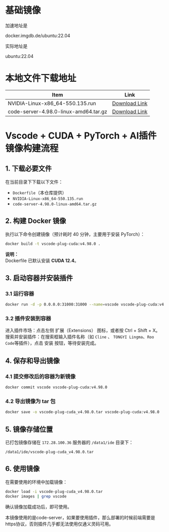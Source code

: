 # 基础镜像

加速地址是

docker.imgdb.de/ubuntu:22.04

实际地址是

ubuntu:22.04

# 本地文件下载地址

| Item                              | Link                                                                                      |
|-----------------------------------|-------------------------------------------------------------------------------------------|
| NVIDIA-Linux-x86_64-550.135.run | [Download Link](https://cn.download.nvidia.com/XFree86/Linux-x86_64/550.135/NVIDIA-Linux-x86_64-550.135.run)  |
| code-server-4.98.0-linux-amd64.tar.gz | [Download Link](https://github.com/coder/code-server/releases/download/v4.98.0/code-server-4.98.0-linux-amd64.tar.gz)   |

# Vscode + CUDA + PyTorch + AI插件 镜像构建流程  

## 1. 下载必要文件  
在当前目录下下载以下文件：  
- `Dockerfile`（本仓库提供）  
- `NVIDIA-Linux-x86_64-550.135.run`  
- `code-server-4.98.0-linux-amd64.tar.gz`  

## 2. 构建 Docker 镜像  
执行以下命令创建镜像（预计耗时 40 分钟，主要用于安装 PyTorch）：  
```bash
docker build -t vscode-plug-cuda:v4.98.0 .
```
**说明：**  
Dockerfile 已默认安装 **CUDA 12.4**。

## 3. 启动容器并安装插件  
### 3.1 运行容器  
```bash
docker run -d -p 0.0.0.0:31000:31000 --name=vscode vscode-plug-cuda:v4.98.0
```

### 3.2 插件安装到容器  

进入插件市场：点击左侧 扩展（Extensions） 图标，或者按 Ctrl + Shift + X。
搜索并安装插件：在搜索框输入插件名称（如 ```Cline``` 、 ```TONGYI Lingma```、```Roo Code```等插件），点击 安装 按钮，等待安装完成。

## 4. 保存和导出镜像  
### 4.1 提交修改后的容器为新镜像  
```bash
docker commit vscode vscode-plug-cuda:v4.98.0
```

### 4.2 导出镜像为 tar 包  
```bash
docker save -o vscode-plug-cuda_v4.98.0.tar vscode-plug-cuda:v4.98.0
```

## 5. 镜像存储位置  
已打包镜像存储在 `172.28.100.36` 服务器的 `/data1/ide` 目录下：  
```
/data1/ide/vscode-plug-cuda_v4.98.0.tar
```

## 6. 使用镜像  
在需要使用的环境中加载镜像：  
```bash
docker load -i vscode-plug-cuda_v4.98.0.tar
docker images | grep vscode
```
确认镜像加载成功后，即可使用。

本镜像使用的是code-server，如果要使用插件，那么部署的时候前端需要是https协议，否则插件几乎都无法使用仅通义灵码可用。